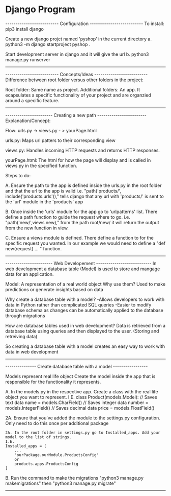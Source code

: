 # Django Program

-------------------------- Configuration --------------------------
To install: pip3 install django

Create a new django projct named 'pyshop' in the current directory
a. python3 -m django startproject pyshop .

Start development server in django and it will give the url
b. python3 manage.py runserver

--------------------------------------------------------------------

-------------------------- Concepts/Ideas --------------------------
Difference between root folder versus other folders in the project:

Root folder: Same name as project.
Additional folders: An app. It ecapsulates a specific functionality
of your project and are organzied around a specific feature.

--------------------------------------------------------------------

----------------------- Creating a new path ------------------------
Explanation/Concept:

Flow: urls.py -> views.py - > yourPage.html

urls.py: Maps url patters to their corresponding view

views.py: Handles incoming HTTP requests and returns HTTP responses.

yourPage.html: The html for how the page will display and is called
in views.py in the specified function.

Steps to do:

A. Ensure the path to the app is defined inside the urls.py in the 
root folder and that the url to the app is valid
i.e. "path('products/', include('products.urls'))," tells django that 
any url with 'products/' is sent to the 'url' module in the 'products' app

B. Once inside the 'urls' module for the app go to 'urlpatterns' list. 
There define a path function to guide the request where to go.
i.e. "path('new/',views.new)," from the path root/new/ it will return 
the output from the new function in view.

C. Ensure a views module is defined. There define a function
to for the specific request you wanted. In our example we would need 
to define a "def new(request) ... " function.

--------------------------------------------------------------------

----------------------- Web Developement ---------------------------
In web development a database table (Model) is used to store and 
mangage data for an application.

Model: A representation of a real world object
Why use them? Used to make predictions or generate insights based on
data

Why create a database table with a model?
-Allows developers to work with data in Python rather than complicated
SQL queries
-Easier to modify database schema as changes can be automatically 
applied to the database through migrations

How are database tables used in web development?
Data is retrieved from a database table using queries and then
displayed to the user. (Storing and retreiving data)

So creating a database table with a model creates an easy way to work
with data in web development

--------------------------------------------------------------------

--------------- Create database table with a model -----------------

Models represent real life object
Create the model inside the app that is responsible for the functionality
it represents.

A.  In the models.py in the respective app. Create a class with the
real life object you want to represent.
I.E.
class Product(models.Model):
    // Saves text data
    name = models.CharField()
    // Saves integer data
    number = models.IntegerField()
    // Saves decimal data
    price = models.FloatField()

2A. Ensure that you've added the module to the settings.py 
configuration. Only need to do this once per additional
package

    2A. In the root folder in settings.py go to Installed_apps. Add your 
    model to the list of strings.
    I.E.
    Installed_apps = [
        ...
        'ourPackage.ourModule.ProductsConfig'
        or
        products.apps.ProductsConfig
    ]

B. Run the command to make the migrations
"python3 manage.py makemigrations"
then
"python3 manage.py migrate"

--------------------------------------------------------------------

